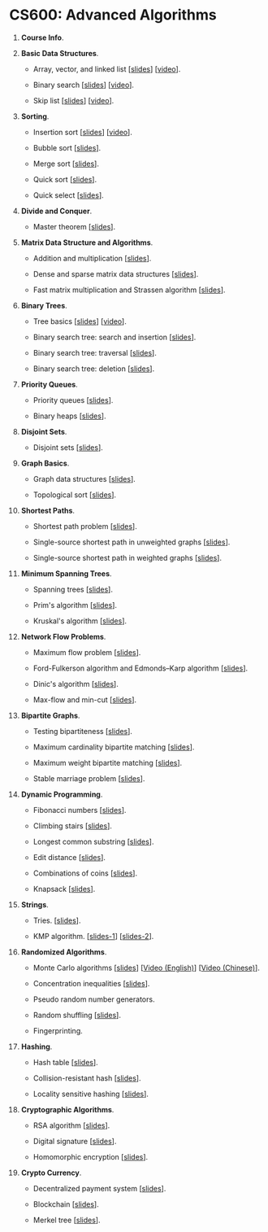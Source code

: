 # CS600: Advanced Algorithms



1. **Course Info**.

2. **Basic Data Structures**.
	
	* Array, vector, and linked list 
	[[slides](https://github.com/wangshusen/AdvancedAlgorithms/blob/master/Slides/2_Basic_1.pdf)]
	[[video](https://youtu.be/Ign3VHqNybs)].
	
	* Binary search 
	[[slides](https://github.com/wangshusen/AdvancedAlgorithms/blob/master/Slides/2_Basic_2.pdf)]
	[[video](https://youtu.be/yfHcb1hXt3s)].

	* Skip list
	[[slides](https://github.com/wangshusen/AdvancedAlgorithms/blob/master/Slides/2_Basic_3.pdf)]
	[[video](https://youtu.be/UGaOXaXAM5M)].


3. **Sorting**.
	
	* Insertion sort [[slides](https://github.com/wangshusen/AdvancedAlgorithms/blob/master/Slides/3_Sorting_1.pdf)]
	[[video](https://youtu.be/m5UJM-0gtD8)].
	
	* Bubble sort [[slides](https://github.com/wangshusen/AdvancedAlgorithms/blob/master/Slides/3_Sorting_2.pdf)].

	* Merge sort [[slides](https://github.com/wangshusen/AdvancedAlgorithms/blob/master/Slides/3_Sorting_3.pdf)].
	
	* Quick sort [[slides](https://github.com/wangshusen/AdvancedAlgorithms/blob/master/Slides/3_Sorting_4.pdf)].
	
	* Quick select [[slides](https://github.com/wangshusen/AdvancedAlgorithms/blob/master/Slides/3_Sorting_5.pdf)].
	

4. **Divide and Conquer**.
	
	* Master theorem [[slides](https://github.com/wangshusen/AdvancedAlgorithms/blob/master/Slides/4_DC.pdf)].


5. **Matrix Data Structure and Algorithms**.
	
	* Addition and multiplication [[slides](https://github.com/wangshusen/AdvancedAlgorithms/blob/master/Slides/5_Matrix_1.pdf)].
	
	* Dense and sparse matrix data structures [[slides](https://github.com/wangshusen/AdvancedAlgorithms/blob/master/Slides/5_Matrix_2.pdf)].

	* Fast matrix multiplication and Strassen algorithm [[slides](https://github.com/wangshusen/AdvancedAlgorithms/blob/master/Slides/5_Matrix_3.pdf)].
	

6. **Binary Trees**.
	
	* Tree basics 
	[[slides](https://github.com/wangshusen/AdvancedAlgorithms/blob/master/Slides/6_Trees_1.pdf)]
	[[video](https://youtu.be/HWPLrH-n0-k)].
	
	* Binary search tree: search and insertion 
	[[slides](https://github.com/wangshusen/AdvancedAlgorithms/blob/master/Slides/6_Trees_2.pdf)].
	  
	* Binary search tree: traversal 
	[[slides](https://github.com/wangshusen/AdvancedAlgorithms/blob/master/Slides/6_Trees_3.pdf)].
	  
	* Binary search tree: deletion 
	[[slides](https://github.com/wangshusen/AdvancedAlgorithms/blob/master/Slides/6_Trees_4.pdf)].
	

7. **Priority Queues**.
	
	* Priority queues [[slides](https://github.com/wangshusen/AdvancedAlgorithms/blob/master/Slides/7_PQ_1.pdf)].
	
	* Binary heaps [[slides](https://github.com/wangshusen/AdvancedAlgorithms/blob/master/Slides/7_PQ_2.pdf)].
	

8. **Disjoint Sets**.

	* Disjoint sets 
	  [[slides](https://github.com/wangshusen/AdvancedAlgorithms/blob/master/Slides/8_Sets_1.pdf)].

9. **Graph Basics**.

	* Graph data structures
	  [[slides](https://github.com/wangshusen/AdvancedAlgorithms/blob/master/Slides/9_Graphs_1.pdf)].

	* Topological sort
	  [[slides](https://github.com/wangshusen/AdvancedAlgorithms/blob/master/Slides/9_Graphs_2.pdf)].
	  

10. **Shortest Paths**.

	* Shortest path problem
	  [[slides](https://github.com/wangshusen/AdvancedAlgorithms/blob/master/Slides/10_Path_1.pdf)].
	  
	* Single-source shortest path in unweighted graphs
	  [[slides](https://github.com/wangshusen/AdvancedAlgorithms/blob/master/Slides/10_Path_2.pdf)].
	  
	* Single-source shortest path in weighted graphs
	  [[slides](https://github.com/wangshusen/AdvancedAlgorithms/blob/master/Slides/10_Path_3.pdf)].


11. **Minimum Spanning Trees**.

	* Spanning trees
	  [[slides](https://github.com/wangshusen/AdvancedAlgorithms/blob/master/Slides/11_Span_1.pdf)].
	  
	* Prim's algorithm
	  [[slides](https://github.com/wangshusen/AdvancedAlgorithms/blob/master/Slides/11_Span_2.pdf)].
	  
	* Kruskal's algorithm
	  [[slides](https://github.com/wangshusen/AdvancedAlgorithms/blob/master/Slides/11_Span_3.pdf)].


12. **Network Flow Problems**.

	* Maximum flow problem
	  [[slides](https://github.com/wangshusen/AdvancedAlgorithms/blob/master/Slides/12_Flow_1.pdf)].

	* Ford-Fulkerson algorithm and Edmonds–Karp algorithm
	  [[slides](https://github.com/wangshusen/AdvancedAlgorithms/blob/master/Slides/12_Flow_2.pdf)].

	* Dinic's algorithm
	  [[slides](https://github.com/wangshusen/AdvancedAlgorithms/blob/master/Slides/12_Flow_3.pdf)].
	
	* Max-flow and min-cut
	  [[slides](https://github.com/wangshusen/AdvancedAlgorithms/blob/master/Slides/12_Flow_4.pdf)].


13. **Bipartite Graphs**.

	* Testing bipartiteness
	  [[slides](https://github.com/wangshusen/AdvancedAlgorithms/blob/master/Slides/13_BiGraph_1.pdf)].

	* Maximum cardinality bipartite matching
	  [[slides](https://github.com/wangshusen/AdvancedAlgorithms/blob/master/Slides/13_BiGraph_2.pdf)].

	* Maximum weight bipartite matching
	  [[slides](https://github.com/wangshusen/AdvancedAlgorithms/blob/master/Slides/13_BiGraph_3.pdf)].
	
	* Stable marriage problem
	  [[slides](https://github.com/wangshusen/AdvancedAlgorithms/blob/master/Slides/13_BiGraph_4.pdf)].


14. **Dynamic Programming**.

	* Fibonacci numbers
	[[slides](https://github.com/wangshusen/AdvancedAlgorithms/blob/master/Slides/14_DP_1.pdf)].

	* Climbing stairs
	[[slides](https://github.com/wangshusen/AdvancedAlgorithms/blob/master/Slides/14_DP_2.pdf)].

	* Longest common substring
	[[slides](https://github.com/wangshusen/AdvancedAlgorithms/blob/master/Slides/14_DP_3.pdf)].

	* Edit distance
	[[slides](https://github.com/wangshusen/AdvancedAlgorithms/blob/master/Slides/14_DP_4.pdf)].

	* Combinations of coins
	[[slides](https://github.com/wangshusen/AdvancedAlgorithms/blob/master/Slides/14_DP_5.pdf)].

	* Knapsack
	[[slides](https://github.com/wangshusen/AdvancedAlgorithms/blob/master/Slides/14_DP_6.pdf)].


15. **Strings**.

	* Tries.
	  [[slides](https://github.com/wangshusen/AdvancedAlgorithms/blob/master/Slides/15_String_1.pdf)].

	* KMP algorithm.
	  [[slides-1](https://github.com/wangshusen/AdvancedAlgorithms/blob/master/Slides/15_String_2.pdf)]
	  [[slides-2](https://github.com/wangshusen/AdvancedAlgorithms/blob/master/Slides/15_String_3.pdf)].


16. **Randomized Algorithms**.

	* Monte Carlo algorithms
	  [[slides](https://github.com/wangshusen/AdvancedAlgorithms/blob/master/Slides/16_Rand_1.pdf)]
	  [[Video (English)](https://youtu.be/CmpWM2HMhxw)]
	  [[Video (Chinese)](https://youtu.be/XRGquU0ZJok)].

	* Concentration inequalities
	  [[slides](https://github.com/wangshusen/AdvancedAlgorithms/blob/master/Slides/16_Rand_2.pdf)].

	* Pseudo random number generators.

	* Random shuffling
	  [[slides](https://github.com/wangshusen/AdvancedAlgorithms/blob/master/Slides/16_Rand_4.pdf)].

	* Fingerprinting.


17. **Hashing**.

	* Hash table
	  [[slides](https://github.com/wangshusen/AdvancedAlgorithms/blob/master/Slides/17_Hash_1.pdf)].

	* Collision-resistant hash
	  [[slides](https://github.com/wangshusen/AdvancedAlgorithms/blob/master/Slides/17_Hash_2.pdf)].

	* Locality sensitive hashing
	  [[slides](https://github.com/wangshusen/AdvancedAlgorithms/blob/master/Slides/17_Hash_3.pdf)].


18. **Cryptographic Algorithms**.

	* RSA algorithm
	  [[slides](https://github.com/wangshusen/AdvancedAlgorithms/blob/master/Slides/18_Crypto_1.pdf)].

	* Digital signature
	  [[slides](https://github.com/wangshusen/AdvancedAlgorithms/blob/master/Slides/18_Crypto_2.pdf)].

	* Homomorphic encryption
	  [[slides](https://github.com/wangshusen/AdvancedAlgorithms/blob/master/Slides/18_Crypto_3.pdf)].


19. **Crypto Currency**.

	* Decentralized payment system
	  [[slides](https://github.com/wangshusen/AdvancedAlgorithms/blob/master/Slides/19_CryptoCurrency_1.pdf)].

	* Blockchain
	  [[slides](https://github.com/wangshusen/AdvancedAlgorithms/blob/master/Slides/19_CryptoCurrency_2.pdf)].

	* Merkel tree
	  [[slides](https://github.com/wangshusen/AdvancedAlgorithms/blob/master/Slides/19_CryptoCurrency_3.pdf)].


